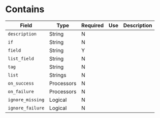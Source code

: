 # Contains

|Field|Type|Required|Use|Description|
|---|---|---|---|---|
|`description`|String|N|||
|`if`|String|N|||
|`field`|String|Y|||
|`list_field`|String|N|||
|`tag`|String|N|||
|`list`|Strings|N|||
|`on_success`|Processors|N|||
|`on_failure`|Processors|N|||
|`ignore_missing`|Logical|N|||
|`ignore_failure`|Logical|N|||
